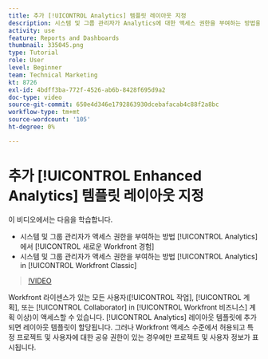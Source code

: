 ```yaml
---
title: 추가 [!UICONTROL Analytics] 템플릿 레이아웃 지정
description: 시스템 및 그룹 관리자가 Analytics에 대한 액세스 권한을 부여하는 방법을 알아봅니다.
activity: use
feature: Reports and Dashboards
thumbnail: 335045.png
type: Tutorial
role: User
level: Beginner
team: Technical Marketing
kt: 8726
exl-id: 4bdff3ba-772f-4526-ab6b-8428f695d9a2
doc-type: video
source-git-commit: 650e4d346e1792863930dcebafacab4c88f2a8bc
workflow-type: tm+mt
source-wordcount: '105'
ht-degree: 0%

---
```


# 추가 [!UICONTROL Enhanced Analytics] 템플릿 레이아웃 지정

이 비디오에서는 다음을 학습합니다.

* 시스템 및 그룹 관리자가 액세스 권한을 부여하는 방법 [!UICONTROL Analytics] 에서 [!UICONTROL 새로운 Workfront 경험]
* 시스템 및 그룹 관리자가 액세스 권한을 부여하는 방법 [!UICONTROL Analytics] in [!UICONTROL Workfront Classic]

>[!VIDEO](https://video.tv.adobe.com/v/335045/?quality=12&learn=on)

Workfront 라이센스가 있는 모든 사용자([!UICONTROL 작업], [!UICONTROL 계획], 또는 [!UICONTROL Collaborator] in [!UICONTROL Workfront 비즈니스] 계획 이상)이 액세스할 수 있습니다. [!UICONTROL Analytics] 레이아웃 템플릿에 추가되면 레이아웃 템플릿이 할당됩니다. 그러나 Workfront 액세스 수준에서 허용되고 특정 프로젝트 및 사용자에 대한 공유 권한이 있는 경우에만 프로젝트 및 사용자 정보가 표시됩니다.
